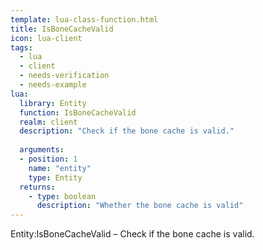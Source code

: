 ```yaml
---
template: lua-class-function.html
title: IsBoneCacheValid
icon: lua-client
tags:
  - lua
  - client
  - needs-verification
  - needs-example
lua:
  library: Entity
  function: IsBoneCacheValid
  realm: client
  description: "Check if the bone cache is valid."
  
  arguments:
  - position: 1
    name: "entity"
    type: Entity
  returns:
    - type: boolean
      description: "Whether the bone cache is valid"
---
```


<div class="lua__search__keywords">
Entity:IsBoneCacheValid &#x2013; Check if the bone cache is valid.
</div>

